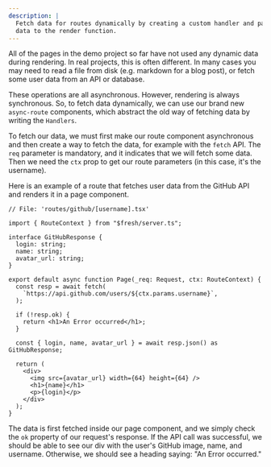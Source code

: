 ```yaml
---
description: |
  Fetch data for routes dynamically by creating a custom handler and passing
  data to the render function.
---
```


All of the pages in the demo project so far have not used any dynamic data
during rendering. In real projects, this is often different. In many cases you
may need to read a file from disk (e.g. markdown for a blog post), or fetch some
user data from an API or database.

These operations are all asynchronous. However, rendering is always synchronous.
So, to fetch data dynamically, we can use our brand new `async-route`
components, which abstract the old way of fetching data by writing the
`Handlers`.

To fetch our data, we must first make our route component asynchronous and then
create a way to fetch the data, for example with the `fetch` API. The `req`
parameter is mandatory, and it indicates that we will fetch some data. Then we
need the `ctx` prop to get our route parameters (in this case, it's the
username).

Here is an example of a route that fetches user data from the GitHub API and
renders it in a page component.

```tsx
// File: 'routes/github/[username].tsx'

import { RouteContext } from "$fresh/server.ts";

interface GitHubResponse {
  login: string;
  name: string;
  avatar_url: string;
}

export default async function Page(_req: Request, ctx: RouteContext) {
  const resp = await fetch(
    `https://api.github.com/users/${ctx.params.username}`,
  );

  if (!resp.ok) {
    return <h1>An Error occurred</h1>;
  }

  const { login, name, avatar_url } = await resp.json() as GitHubResponse;

  return (
    <div>
      <img src={avatar_url} width={64} height={64} />
      <h1>{name}</h1>
      <p>{login}</p>
    </div>
  );
}
```

The data is first fetched inside our page component, and we simply check the
`ok` property of our request's response. If the API call was successful, we
should be able to see our div with the user's GitHub image, name, and username.
Otherwise, we should see a heading saying: "An Error occurred."
